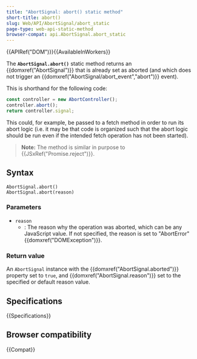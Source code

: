 ```yaml
---
title: "AbortSignal: abort() static method"
short-title: abort()
slug: Web/API/AbortSignal/abort_static
page-type: web-api-static-method
browser-compat: api.AbortSignal.abort_static
---
```


{{APIRef("DOM")}}{{AvailableInWorkers}}

The **`AbortSignal.abort()`** static method returns an {{domxref("AbortSignal")}} that is already set as aborted (and which does not trigger an {{domxref("AbortSignal/abort_event","abort")}} event).

This is shorthand for the following code:

```js
const controller = new AbortController();
controller.abort();
return controller.signal;
```

This could, for example, be passed to a fetch method in order to run its abort logic (i.e. it may be that code is organized such that the abort logic should be run even if the intended fetch operation has not been started).

> **Note:** The method is similar in purpose to {{JSxRef("Promise.reject")}}.

## Syntax

```js-nolint
AbortSignal.abort()
AbortSignal.abort(reason)
```

### Parameters

- `reason`
  - : The reason why the operation was aborted, which can be any JavaScript value.
    If not specified, the reason is set to "AbortError" {{domxref("DOMException")}}.

### Return value

An `AbortSignal` instance with the {{domxref("AbortSignal.aborted")}} property set to `true`, and {{domxref("AbortSignal.reason")}} set to the specified or default reason value.

## Specifications

{{Specifications}}

## Browser compatibility

{{Compat}}
